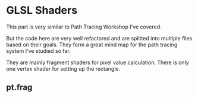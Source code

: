 # GLSL Shaders
This part is very similar to Path Tracing Workshop I've covered.

But the code here are very well refactored and are splitted into multiple files based on their goals. They form a great mind map for the path tracing system I've studied so far.

They are mainly fragment shaders for pixel value calculation. There is only one vertex shader for setting up the rectangle.

## pt.frag
